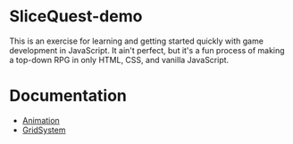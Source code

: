 # SliceQuest-demo
This is an exercise for learning and getting started quickly with game development in JavaScript. It ain't perfect, but it's a fun process of making a top-down RPG in only HTML, CSS, and vanilla JavaScript.

# Documentation
- [Animation](/docs/Animation.md)
- [GridSystem](/docs/GridSystem.md)